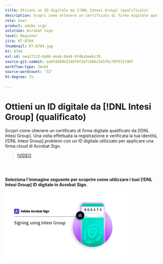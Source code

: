 ```yaml
---
title: Ottieni un ID digitale da [!DNL Intesi Group] (qualificato)
description: Scopri come ottenere un certificato di firma digitale qualificato da [!DNL Intesi Group]
role: User
product: adobe sign
solution: Acrobat Sign
level: Beginner
jira: KT-8704
thumbnail: KT-8704.jpg
kt: 8704
exl-id: aea17112-0a06-4ea6-8a44-9f4ba5eebc29
source-git-commit: aa8fd589d214879f2bfcb6bc54576c707532fd6f
workflow-type: tm+mt
source-wordcount: '72'
ht-degree: 1%

---
```


# Ottieni un ID digitale da [!DNL Intesi Group] (qualificato)

Scopri come ottenere un certificato di firma digitale qualificato da [!DNL Intesi Group]. Una volta effettuata la registrazione e verificata la tua identità, [!DNL Intesi Group] problemi con un ID digitale utilizzato per applicare una firma cloud di Acrobat Sign.

>[!VIDEO](https://video.tv.adobe.com/v/337064?quality=12&learn=on&hidetitle=true)

<br> 

**Seleziona l&#39;immagine seguente per scoprire come utilizzare i tuoi [!DNL Intesi Group] ID digitale in Acrobat Sign.**

[![immagini](assets/IntesiSign_400.png)](intesi-sign.md)
